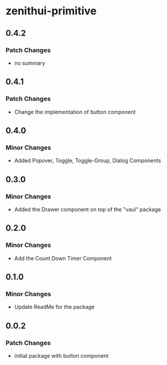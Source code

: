 # zenithui-primitive

## 0.4.2

### Patch Changes

- no summary

## 0.4.1

### Patch Changes

- Change the implementation of button component

## 0.4.0

### Minor Changes

- Added Popover, Toggle, Toggle-Group, Dialog Components

## 0.3.0

### Minor Changes

- Added the Drawer component on top of the "vaul" package

## 0.2.0

### Minor Changes

- Add the Count Down Timer Component

## 0.1.0

### Minor Changes

- Update ReadMe for the package

## 0.0.2

### Patch Changes

- initial package with button component
